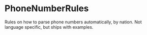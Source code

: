 PhoneNumberRules
================

Rules on how to parse phone numbers automatically, by nation.  Not language specific, but ships with examples.